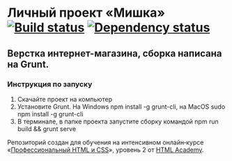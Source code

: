 # Личный проект «Мишка» [![Build status][travis-image]][travis-url] [![Dependency status][dependency-image]][dependency-url]
Верстка интернет-магазина, сборка написана на Grunt.
---

### Инструкция по запуску
1. Скачайте проект на компьютер
2. Установите Grunt. На Windows npm install -g grunt-cli, на MacOS sudo npm install -g grunt-cli
3. В терминале, в папке проекта запустите сборку командой npm run build && grunt serve

Репозиторий создан для обучения на интенсивном онлайн‑курсе «[Профессиональный HTML и CSS](https://htmlacademy.ru/intensive/adaptive)», уровень 2 от [HTML Academy](https://htmlacademy.ru).

[travis-image]: https://travis-ci.org/htmlacademy-adaptive/340827-mishka.svg?branch=master
[travis-url]: https://travis-ci.org/htmlacademy-adaptive/340827-mishka
[dependency-image]: https://david-dm.org/htmlacademy-adaptive/340827-mishka/dev-status.svg?style=flat-square
[dependency-url]: https://david-dm.org/htmlacademy-adaptive/340827-mishka?type=dev
